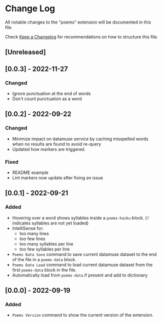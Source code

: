 # Change Log

All notable changes to the "poems" extension will be documented in this file.

Check [Keep a Changelog](http://keepachangelog.com/) for recommendations on how to structure this file.

## [Unreleased]

## [0.0.3] - 2022-11-27

### Changed

- Ignore punctuation at the end of words
- Don't count punctuation as a word

## [0.0.2] - 2022-09-22

### Changed

- Minimize impact on datamuse service by caching misspelled words when no results are found to avoid re-query
- Updated how markers are triggered.

### Fixed

- README example
- Lint markers now update after fixing an issue

## [0.0.1] - 2022-09-21

### Added

- Hovering over a word shows syllables inside a `poems-haiku` block. (`?` indicates syllables are not yet loaded)
- IntelliSense for:
    - too many lines
    - too few lines
    - too many syllables per line
    - too few syllables per line
- `Poems Data Save` command to save current datamuse dataset to the end of the file in a `poems-data` block.
- `Poems Data Load` command to load current datamuse dataset from the first `poems-data` block in the file.
- Automatically load from `poems-data` if present and add to dictionary

## [0.0.0] - 2022-09-19

### Added

- `Poems Version` command to show the current version of the extension.
